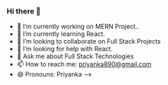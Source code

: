 ### Hi there 👋
- 🔭 I’m currently working on MERN Project..
- 🌱 I’m currently learning React.
- 👯 I’m looking to collaborate on Full Stack Projects
- 🤔 I’m looking for help with React.
- 💬 Ask me about Full Stack Technologies
- 📫 How to reach me: priyanka890@gmail.com
- 😄 Pronouns: Priyanka
-->
<!--
**priyanka-890/priyanka-890** is a ✨ _special_ ✨ repository because its `README.md` (this file) appears on your GitHub profile.

Here are some ideas to get you started:

- 🔭 I’m currently working on ...
- 🌱 I’m currently learning ...
- 👯 I’m looking to collaborate on ...
- 🤔 I’m looking for help with ...
- 💬 Ask me about ...
- 📫 How to reach me: ...
- 😄 Pronouns: ...
- ⚡ Fun fact: ...
-->

